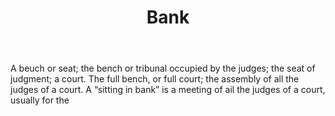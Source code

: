 ---
title: Bank
permalink: "/definitions/bank.html"
body: 1. A beuch or seat; the bench or tribunal occupied by the judges; the seat of
  judgment; a court. The full bench, or full court; the assembly of all the judges
  of a court. A “sitting in bank” is a meeting of ail the judges of a court, usually
  for the
published_at: '2018-07-07'
layout: post
---